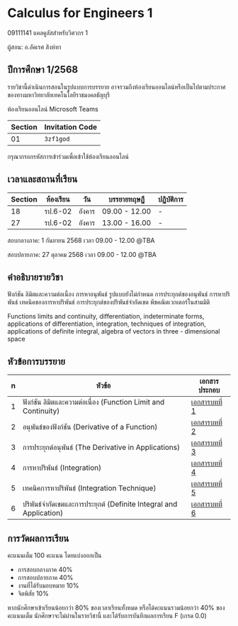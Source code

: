# Calculus for Engineers 1 
09111141 แคลคูลัสสำหรับวิศวกร 1

ผู้สอน: อ.อัคเรศ สิงห์ทา

## ปีการศึกษา 1/2568
รายวิชานี้ดำเนินการสอนในรูปแบบการบรรยาย
อาจรวมถึงห้องเรียนออนไลน์หรือเป็นไปตามประกาศของทางมหาวิทยาลัยเทคโนโลยีราชมงคลธัญบุรี 

ห้องเรียนออนไลน์ Microsoft Teams

| Section | Invitation Code | 
|---------|-----------------|
|     01  |   `3zf1god`     | 

กรุณากรอกรหัสการเข้าร่วมเพื่อเข้าใช้ห้องเรียนออนไลน์

## เวลาและสถานที่เรียน

| Section | ห้องเรียน | วัน | บรรยายทฤษฏี  | ปฏิบัติการ  |
|--------|---------|----|---------------|---------------|
| 18     |  รป.6-02 | อังคาร | 09.00 - 12.00  | - |
| 27     |  รป.6-02 | อังคาร | 13.00 - 16.00  | - |

สอบกลางภาค: 1 กันยายน 2568 เวลา 09.00 - 12.00 @TBA

สอบปลายภาค: 27 ตุลาคม 2568 เวลา 09.00 - 12.00 @TBA

## คำอธิบายรายวิชา
ฟังก์ชัน ลิมิตและความต่อเนื่อง การหาอนุพันธ์ รูปแบบยังไม่กำหนด การประยุกต์ของอนุพันธ์ การหาปริพันธ์ เทคนิคของการหาปริพันธ์ การประยุกต์ของปริพันธ์จำกัดเขต พีชคณิตเวกเตอร์ในสามมิติ

Functions limits and continuity, differentiation, indeterminate forms, applications of differentiation, integration, techniques of integration, applications of definite integral, algebra of vectors in three - dimensional space

## หัวข้อการบรรยาย

|  n   | หัวข้อ | เอกสารประกอบ |
|------|------|-------------|
| 1  | ฟังก์ชัน ลิมิตและความต่อเนื่อง (Function Limit and Continuity) | [เอกสารบทที่ 1](./materials/ch_01/texts.pdf) |
| 2  | อนุพันธ์ของฟังก์ชัน (Derivative of a Function)  | [เอกสารบทที่ 2](./materials/ch_02/texts.pdf)  |
| 3  | การประยุกต์อนุพันธ์ (The Derivative in Applications) | [เอกสารบทที่ 3](./materials/ch3.pdf) |
| 4  | การหาปริพันธ์ (Integration) | [เอกสารบทที่ 4](./materials/ch4.pdf)  |
| 5  | เทคนิคการหาปริพันธ์ (Integration Technique) | [เอกสารบทที่ 5](./materials/ch_05/texts.pdf) |
| 6  | ปริพันธ์จำกัดเขตและการประยุกต์ (Definite Integral and Application) | [เอกสารบทที่ 6](./materials/ch_06/texts.pdf)|


## การวัดผลการเรียน
คะแนนเต็ม 100 คะแนน โดยแบ่งออกเป็น
- การสอบกลางภาค 40%
- การสอบปลายภาค 40%
- งานที่ได้รับมอบหมาย 10%
- จิตพิสัย 10%

หากนักศึกษาเข้าเรียนน้อยกว่า 80% ของเวลาเรียนทั้งหมด
หรือได้คะแนนรวมน้อยกว่า 40% ของคะแนนเต็ม นักศึกษาจะไม่ผ่านในรายวิชานี้ และได้รับการบันทึกผลการเรียน F (เกรด 0.0) 

